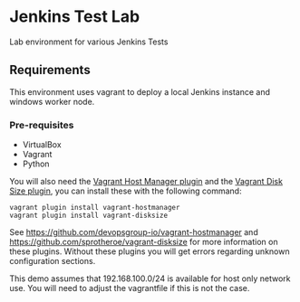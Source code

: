 # Jenkins Test Lab
Lab environment for various Jenkins Tests

## Requirements

This environment uses vagrant to deploy a local Jenkins instance and windows worker node.

### Pre-requisites

* VirtualBox
* Vagrant
* Python

You will also need the [Vagrant Host Manager plugin](https://github.com/devopsgroup-io/vagrant-hostmanager) and the [Vagrant Disk Size plugin](http://github.com/sprotheroe/vagrant-disksize/), you can install these with the following command:

```
vagrant plugin install vagrant-hostmanager
vagrant plugin install vagrant-disksize
```

See <https://github.com/devopsgroup-io/vagrant-hostmanager> and <https://github.com/sprotheroe/vagrant-disksize> for more information on these plugins.   Without these plugins you will get errors regarding unknown configuration sections.

This demo assumes that 192.168.100.0/24 is available for host only network use.  You will need to adjust the vagrantfile if this is not the case.